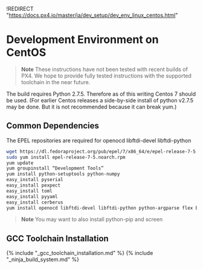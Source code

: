 !REDIRECT "https://docs.px4.io/master/ja/dev_setup/dev_env_linux_centos.html"

# Development Environment on CentOS

> **Note** These instructions have not been tested with recent builds of PX4. We hope to provide fully tested instructions with the supported toolchain in the near future.

The build requires Python 2.7.5. Therefore as of this writing Centos 7 should be used. (For earlier Centos releases a side-by-side install of python v2.7.5 may be done. But it is not recommended because it can break yum.)

## Common Dependencies

The EPEL repositories are required for openocd libftdi-devel libftdi-python

```sh
wget https://dl.fedoraproject.org/pub/epel/7/x86_64/e/epel-release-7-5.noarch.rpm
sudo yum install epel-release-7-5.noarch.rpm
yum update
yum groupinstall “Development Tools”
yum install python-setuptools python-numpy
easy_install pyserial
easy_install pexpect
easy_install toml
easy_install pyyaml
easy_install cerberus
yum install openocd libftdi-devel libftdi-python python-argparse flex bison-devel ncurses-devel ncurses-libs autoconf texinfo libtool zlib-devel cmake vim-common
```

> **Note** You may want to also install python-pip and screen

## GCC Toolchain Installation

<!-- import GCC toolchain common documentation --> {% include "_gcc_toolchain_installation.md" %}

<!-- import docs ninja build system --> {% include "_ninja_build_system.md" %}